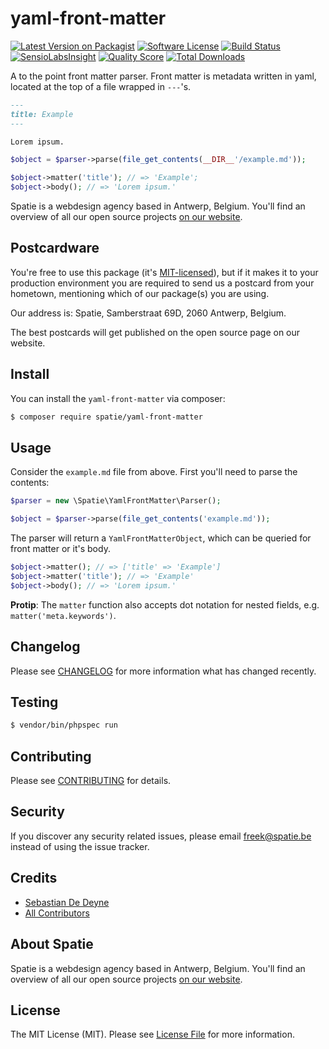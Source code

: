 # yaml-front-matter

[![Latest Version on Packagist](https://img.shields.io/packagist/v/spatie/yaml-front-matter.svg?style=flat-square)](https://packagist.org/packages/spatie/yaml-front-matter)
[![Software License](https://img.shields.io/badge/license-MIT-brightgreen.svg?style=flat-square)](LICENSE.md)
[![Build Status](https://img.shields.io/travis/spatie/yaml-front-matter/master.svg?style=flat-square)](https://travis-ci.org/spatie/yaml-front-matter)
[![SensioLabsInsight](https://img.shields.io/sensiolabs/i/e8934dc2-3075-40a4-a2e9-10bc24cc7101.svg?style=flat-square)](https://insight.sensiolabs.com/projects/e8934dc2-3075-40a4-a2e9-10bc24cc7101)
[![Quality Score](https://img.shields.io/scrutinizer/g/spatie/yaml-front-matter.svg?style=flat-square)](https://scrutinizer-ci.com/g/spatie/yaml-front-matter)
[![Total Downloads](https://img.shields.io/packagist/dt/spatie/yaml-front-matter.svg?style=flat-square)](https://packagist.org/packages/spatie/yaml-front-matter)

A to the point front matter parser. Front matter is metadata written in yaml, located at the top of a file wrapped in `---`'s.

```md
---
title: Example
---

Lorem ipsum.
```

```php
$object = $parser->parse(file_get_contents(__DIR__'/example.md'));

$object->matter('title'); // => 'Example';
$object->body(); // => 'Lorem ipsum.'
```

Spatie is a webdesign agency based in Antwerp, Belgium. You'll find an overview of all our open source projects [on our website](https://spatie.be/opensource).

## Postcardware

You're free to use this package (it's [MIT-licensed](LICENSE.md)), but if it makes it to your production environment you are required to send us a postcard from your hometown, mentioning which of our package(s) you are using.

Our address is: Spatie, Samberstraat 69D, 2060 Antwerp, Belgium.

The best postcards will get published on the open source page on our website.

## Install

You can install the `yaml-front-matter` via composer:

``` bash
$ composer require spatie/yaml-front-matter
```

## Usage

Consider the `example.md` file from above. First you'll need to parse the contents:

```php
$parser = new \Spatie\YamlFrontMatter\Parser();

$object = $parser->parse(file_get_contents('example.md'));
```

The parser will return a `YamlFrontMatterObject`, which can be queried for front matter or it's body.

```php
$object->matter(); // => ['title' => 'Example']
$object->matter('title'); // => 'Example'
$object->body(); // => 'Lorem ipsum.'
```

**Protip**: The `matter` function also accepts dot notation for nested fields, e.g. `matter('meta.keywords')`.

## Changelog

Please see [CHANGELOG](CHANGELOG.md) for more information what has changed recently.

## Testing

``` bash
$ vendor/bin/phpspec run
```

## Contributing

Please see [CONTRIBUTING](CONTRIBUTING.md) for details.

## Security

If you discover any security related issues, please email freek@spatie.be instead of using the issue tracker.

## Credits

- [Sebastian De Deyne](https://github.com/:author_username)
- [All Contributors](../../contributors)

## About Spatie
Spatie is a webdesign agency based in Antwerp, Belgium. You'll find an overview of all our open source projects [on our website](https://spatie.be/opensource).

## License

The MIT License (MIT). Please see [License File](LICENSE.md) for more information.
